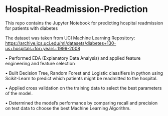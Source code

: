 # Hospital-Readmission-Prediction
This repo contains the Jupyter Notebook for predicting hospital readmission for patients with diabetes

The dataset was taken from UCI Machine Learning Repository: https://archive.ics.uci.edu/ml/datasets/diabetes+130-us+hospitals+for+years+1999-2008

•	Performed EDA (Explanatory Data Analysis) and applied feature engineering and feature selection

•	Built Decision Tree, Random Forest and Logistic classifiers in python using Scikit-Learn to predict which patients might be readmitted to the hospital.

•	Applied cross validation on the training data to select the best parameters of the model.

•	Determined the model’s performance by comparing recall and precision on test data to choose the best Machine Learning Algorithm.
